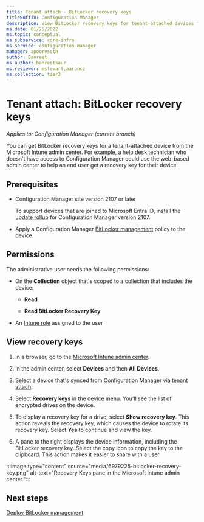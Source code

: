 ```yaml
---
title: Tenant attach - BitLocker recovery keys
titleSuffix: Configuration Manager
description: View BitLocker recovery keys for tenant-attached devices from the Microsoft Intune admin center.
ms.date: 01/25/2022
ms.topic: conceptual
ms.subservice: core-infra
ms.service: configuration-manager
manager: apoorvseth
author: Banreet
ms.author: banreetkaur
ms.reviewer: mstewart,aaroncz 
ms.collection: tier3
---
```


# Tenant attach: BitLocker recovery keys

*Applies to: Configuration Manager (current branch)*

<!--6979225-->

You can get BitLocker recovery keys for a tenant-attached device from the Microsoft Intune admin center. For example, a help desk technician who doesn't have access to Configuration Manager could use the web-based admin center to help an end user get a recovery key for their device.

## Prerequisites

- Configuration Manager site version 2107 or later

    To support devices that are joined to Microsoft Entra ID, install the [update rollup](../hotfix/2107/11121541.md) for Configuration Manager version 2107.<!-- 11285470 -->

- Apply a Configuration Manager [BitLocker management](../protect/deploy-use/bitlocker/deploy-management-agent.md) policy to the device.

## Permissions

The administrative user needs the following permissions:

- On the **Collection** object that's scoped to a collection that includes the device:

  - **Read**

  - **Read BitLocker Recovery Key**

- An [Intune role](../../intune/fundamentals/role-based-access-control.md) assigned to the user

## View recovery keys

1. In a browser, go to the [Microsoft Intune admin center](https://go.microsoft.com/fwlink/?linkid=2109431).

1. In the admin center, select **Devices** and then **All Devices**.

1. Select a device that's synced from Configuration Manager via [tenant attach](device-sync-actions.md).

1. Select **Recovery keys** in the device menu. You'll see the list of encrypted drives on the device.

1. To display a recovery key for a drive, select **Show recovery key**. This action reveals the recovery key, which causes the device to rotate its recovery key. Select **Yes** to continue and view the key.

1. A pane to the right displays the device information, including the BitLocker recovery key. Select the copy icon to copy the key to the clipboard. This action makes it easier to share with a user.

:::image type="content" source="media/6979225-bitlocker-recovery-key.png" alt-text="Recovery Keys pane in the Microsoft Intune admin center.":::

## Next steps

[Deploy BitLocker management](../protect/deploy-use/bitlocker/deploy-management-agent.md)
